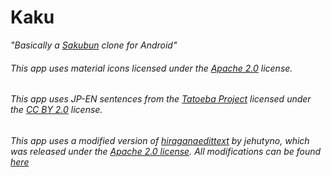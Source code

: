 # Kaku
*"Basically a [Sakubun](https://sakubun.herokuapp.com) clone for Android"*

###### This app uses material icons licensed under the [Apache 2.0](https://www.apache.org/licenses/LICENSE-2.0.txt) license.
###### This app uses JP-EN sentences from the [Tatoeba Project](https://tatoeba.org) licensed under the [CC BY 2.0](https://creativecommons.org/licenses/by/2.0/) license.
###### This app uses a modified version of [hiraganaedittext](https://github.com/jehutyno/hiraganaedittext) by jehutyno, which was released under the [Apache 2.0 license](https://github.com/jehutyno/hiraganaedittext/blob/master/LICENSE). All modifications can be found [here](https://github.com/hernikplays/kaku/blob/main/MODIFIED)